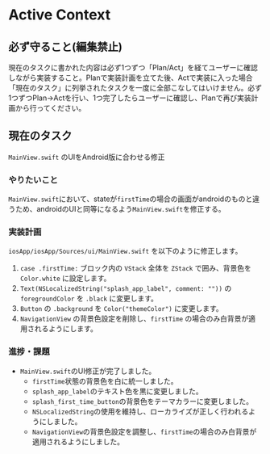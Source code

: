 # Active Context

## 必ず守ること(編集禁止)
現在のタスクに書かれた内容は必ず1つずつ「Plan/Act」を経てユーザーに確認しながら実装すること。Planで実装計画を立てた後、Actで実装に入った場合「現在のタスク」に列挙されたタスクを一度に全部こなしてはいけません。必ず1つずつPlan→Actを行い、1つ完了したらユーザーに確認し、Planで再び実装計画から行ってください。

## 現在のタスク
`MainView.swift` のUIをAndroid版に合わせる修正

### やりたいこと
`MainView.swift`において、stateが`firstTime`の場合の画面がandroidのものと違うため、androidのUIと同等になるよう`MainView.swift`を修正する。

### 実装計画
`iosApp/iosApp/Sources/ui/MainView.swift` を以下のように修正します。

1.  `case .firstTime:` ブロック内の `VStack` 全体を `ZStack` で囲み、背景色を `Color.white` に設定します。
2.  `Text(NSLocalizedString("splash_app_label", comment: ""))` の `foregroundColor` を `.black` に変更します。
3.  `Button` の `.background` を `Color("themeColor")` に変更します。
4.  `NavigationView` の背景色設定を削除し、`firstTime` の場合のみ白背景が適用されるようにします。

### 進捗・課題
- `MainView.swift`のUI修正が完了しました。
    - `firstTime`状態の背景色を白に統一しました。
    - `splash_app_label`のテキスト色を黒に変更しました。
    - `splash_first_time_button`の背景色をテーマカラーに変更しました。
    - `NSLocalizedString`の使用を維持し、ローカライズが正しく行われるようにしました。
    - `NavigationView`の背景色設定を調整し、`firstTime`の場合のみ白背景が適用されるようにしました。

